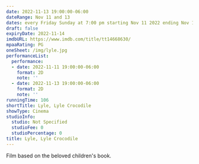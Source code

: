 ```yaml
---
date: 2022-11-13 19:00:00-06:00
dateRange: Nov 11 and 13
dates: every Friday Sunday at 7:00 pm starting Nov 11 2022 ending Nov 13 2022
draft: false
expiryDate: 2022-11-14
imdbURL: https://www.imdb.com/title/tt14668630/
mpaaRating: PG
oneSheet: /img/lyle.jpg
performanceList:
  performance:
  - date: 2022-11-11 19:00:00-06:00
    format: 2D
    note: ''
  - date: 2022-11-13 19:00:00-06:00
    format: 2D
    note: ''
runningTime: 106
shortTitle: Lyle, Lyle Crocodile
showType: Cinema
studioInfo:
  studio: Not Specified
  studioFee: 0
  studioPercentage: 0
title: Lyle, Lyle Crocodile
---
```


Film based on the beloved children's book.